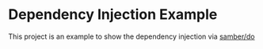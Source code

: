 # Dependency Injection Example

This project is an example to show the dependency injection via [samber/do](https://github.com/samber/do)